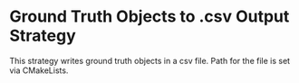 # Ground Truth Objects to .csv Output Strategy

This strategy writes ground truth objects in a csv file.
Path for the file is set via CMakeLists.